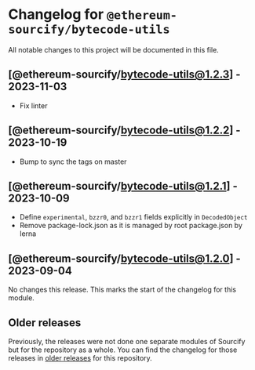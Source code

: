 # Changelog for `@ethereum-sourcify/bytecode-utils`

All notable changes to this project will be documented in this file.

## [@ethereum-sourcify/bytecode-utils@1.2.3] - 2023-11-03

- Fix linter

## [@ethereum-sourcify/bytecode-utils@1.2.2] - 2023-10-19

- Bump to sync the tags on master

## [@ethereum-sourcify/bytecode-utils@1.2.1] - 2023-10-09

- Define `experimental`, `bzzr0`, and `bzzr1` fields explicitly in `DecodedObject`
- Remove package-lock.json as it is managed by root package.json by lerna

## [@ethereum-sourcify/bytecode-utils@1.2.0] - 2023-09-04

No changes this release. This marks the start of the changelog for this module.

## Older releases

Previously, the releases were not done one separate modules of Sourcify but for the repository as a whole.
You can find the changelog for those releases in [older releases](https://github.com/ethereum/sourcify/releases) for this repository.
